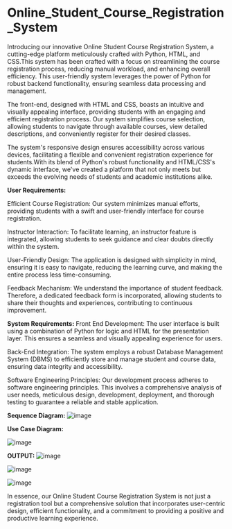 # Online_Student_Course_Registration_System
Introducing our innovative Online Student Course Registration System, a cutting-edge platform meticulously crafted with Python, HTML, and CSS.This system has been crafted with a focus on streamlining the course registration process, reducing manual workload, and enhancing overall efficiency.
This user-friendly system leverages the power of Python for robust backend functionality, ensuring seamless data processing and management.

The front-end, designed with HTML and CSS, boasts an intuitive and visually appealing interface, providing students with an engaging and efficient registration process. Our system simplifies course selection, allowing students to navigate through available courses, view detailed descriptions, and conveniently register for their desired classes.

The system's responsive design ensures accessibility across various devices, facilitating a flexible and convenient registration experience for students.With its blend of Python's robust functionality and HTML/CSS's dynamic interface, we've created a platform that not only meets but exceeds the evolving needs of students and academic institutions alike.

**User Requirements:**

Efficient Course Registration: Our system minimizes manual efforts, providing students with a swift and user-friendly interface for course registration.

Instructor Interaction: To facilitate learning, an instructor feature is integrated, allowing students to seek guidance and clear doubts directly within the system.

User-Friendly Design: The application is designed with simplicity in mind, ensuring it is easy to navigate, reducing the learning curve, and making the entire process less time-consuming.

Feedback Mechanism: We understand the importance of student feedback. Therefore, a dedicated feedback form is incorporated, allowing students to share their thoughts and experiences, contributing to continuous improvement.


**System Requirements:**
Front End Development: The user interface is built using a combination of Python for logic and HTML for the presentation layer. This ensures a seamless and visually appealing experience for users.

Back-End Integration: The system employs a robust Database Management System (DBMS) to efficiently store and manage student and course data, ensuring data integrity and accessibility.

Software Engineering Principles: Our development process adheres to software engineering principles. This involves a comprehensive analysis of user needs, meticulous design, development, deployment, and thorough testing to guarantee a reliable and stable application.


**Sequence Diagram:**
![image](https://github.com/DhanaSree999/Online_Student_Course_Registration_System/assets/110033766/250abd0d-671f-4ecc-9421-55377dab0f89)

**Use Case Diagram:**

![image](https://github.com/DhanaSree999/Online_Student_Course_Registration_System/assets/110033766/24471eb4-7e80-4e40-ac04-4a9a5a1bc40e)

**OUTPUT:**
![image](https://github.com/DhanaSree999/Online_Student_Course_Registration_System/assets/110033766/f820801b-b453-4d48-99fe-cbca563f1f1c)

![image](https://github.com/DhanaSree999/Online_Student_Course_Registration_System/assets/110033766/df096e12-d850-495c-8687-b52d4f71c452)

![image](https://github.com/DhanaSree999/Online_Student_Course_Registration_System/assets/110033766/2d0f42d8-5baa-47d6-bcbc-80eb27d7fd5c)


In essence, our Online Student Course Registration System is not just a registration tool but a comprehensive solution that incorporates user-centric design, efficient functionality, and a commitment to providing a positive and productive learning experience.

